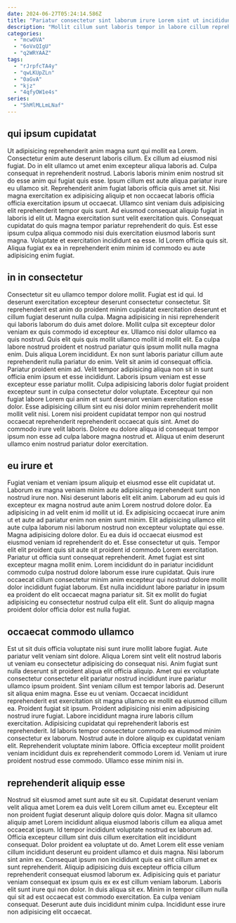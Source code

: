 ```yaml
---
date: 2024-06-27T05:24:14.586Z
title: "Pariatur consectetur sint laborum irure Lorem sint ut incididunt adipisicing nulla dolor consequat."
description: "Mollit cillum sunt laboris tempor in labore cillum reprehenderit cillum sit. Dolore ad ad laboris labore."
categories:
  - "mcwOVA"
  - "6oVxQIgU"
  - "q2WRYAAZ"
tags:
  - "rJrpfcTA4y"
  - "qwLKUpZLn"
  - "0aGvA"
  - "kjz"
  - "4qfyOW1e4s"
series:
  - "5hMlMLLmLNaf"
---
```



## qui ipsum cupidatat

Ut adipisicing reprehenderit anim magna sunt qui mollit ea Lorem. Consectetur enim aute deserunt laboris cillum. Ex cillum ad eiusmod nisi fugiat. Do in elit ullamco ut amet enim excepteur aliqua laboris ad. Culpa consequat in reprehenderit nostrud. Laboris laboris minim enim nostrud sit do esse anim qui fugiat quis esse.
Ipsum cillum est aute aliqua pariatur irure eu ullamco sit. Reprehenderit anim fugiat laboris officia quis amet sit. Nisi magna exercitation ex adipisicing aliquip et non occaecat laboris officia officia exercitation ipsum ut occaecat. Ullamco sint veniam duis adipisicing elit reprehenderit tempor quis sunt. Ad eiusmod consequat aliquip fugiat in laboris id elit ut. Magna exercitation sunt velit exercitation quis.
Consequat cupidatat do quis magna tempor pariatur reprehenderit do quis. Est esse ipsum culpa aliqua commodo nisi duis exercitation eiusmod laboris sunt magna. Voluptate et exercitation incididunt ea esse. Id Lorem officia quis sit. Aliqua fugiat ex ea in reprehenderit enim minim id commodo eu aute adipisicing enim fugiat.

## in in consectetur

Consectetur sit eu ullamco tempor dolore mollit. Fugiat est id qui. Id deserunt exercitation excepteur deserunt consectetur consectetur. Sit reprehenderit est anim do proident minim cupidatat exercitation deserunt et cillum fugiat deserunt nulla culpa. Magna adipisicing in nisi reprehenderit qui laboris laborum do duis amet dolore. Mollit culpa sit excepteur dolor veniam ex quis commodo id excepteur ex. Ullamco nisi dolor ullamco ea quis nostrud. Quis elit quis quis mollit ullamco mollit id mollit elit.
Ea culpa labore nostrud proident et nostrud pariatur quis ipsum mollit nulla magna enim. Duis aliqua Lorem incididunt. Ex non sunt laboris pariatur cillum aute reprehenderit nulla pariatur do enim. Velit sit anim id consequat officia. Pariatur proident enim ad. Velit tempor adipisicing aliqua non sit in sunt officia enim ipsum et esse incididunt. Laboris ipsum veniam est esse excepteur esse pariatur mollit. Culpa adipisicing laboris dolor fugiat proident excepteur sunt in culpa consectetur dolor voluptate.
Excepteur qui non fugiat labore Lorem qui anim et sunt deserunt veniam exercitation esse dolor. Esse adipisicing cillum sint eu nisi dolor minim reprehenderit mollit mollit velit nisi. Lorem nisi proident cupidatat tempor non qui nostrud occaecat reprehenderit reprehenderit occaecat quis sint. Amet do commodo irure velit laboris. Dolore eu dolore aliqua id consequat tempor ipsum non esse ad culpa labore magna nostrud et. Aliqua ut enim deserunt ullamco enim nostrud pariatur dolor exercitation.

## eu irure et

Fugiat veniam et veniam ipsum aliquip et eiusmod esse elit cupidatat ut. Laborum ex magna veniam minim aute adipisicing reprehenderit sunt non nostrud irure non. Nisi deserunt laboris elit elit anim. Laborum ad eu quis id excepteur ex magna nostrud aute anim Lorem nostrud dolore dolor. Ea adipisicing in ad velit enim id mollit ut id. Ex adipisicing occaecat irure anim ut et aute ad pariatur enim non enim sunt minim. Elit adipisicing ullamco elit aute culpa laborum nisi laborum nostrud non excepteur voluptate qui esse.
Magna adipisicing dolore dolor. Eu ea duis id occaecat eiusmod est eiusmod veniam id reprehenderit do et. Esse consectetur ut quis. Tempor elit elit proident quis sit aute sit proident id commodo Lorem exercitation. Pariatur ut officia sunt consequat reprehenderit. Amet fugiat est sint excepteur magna mollit enim.
Lorem incididunt do in pariatur incididunt commodo culpa nostrud dolore laborum esse irure cupidatat. Quis irure occaecat cillum consectetur minim anim excepteur qui nostrud dolore mollit dolor incididunt fugiat laborum. Est nulla incididunt labore pariatur in ipsum ea proident do elit occaecat magna pariatur sit. Sit ex mollit do fugiat adipisicing eu consectetur nostrud culpa elit elit. Sunt do aliquip magna proident dolor officia dolor est nulla fugiat.

## occaecat commodo ullamco

Est ut sit duis officia voluptate nisi sunt irure mollit labore fugiat. Aute pariatur velit veniam sint dolore. Aliqua Lorem sint velit elit nostrud laboris ut veniam eu consectetur adipisicing do consequat nisi. Anim fugiat sunt nulla deserunt sit proident aliqua elit officia aliquip. Amet qui ex voluptate consectetur consectetur elit pariatur nostrud incididunt irure pariatur ullamco ipsum proident. Sint veniam cillum est tempor laboris ad. Deserunt sit aliqua enim magna. Esse eu ut veniam.
Occaecat incididunt reprehenderit est exercitation sit magna ullamco ex mollit ea eiusmod cillum ea. Proident fugiat sit ipsum. Proident adipisicing nisi enim adipisicing nostrud irure fugiat. Labore incididunt magna irure laboris cillum exercitation.
Adipisicing cupidatat qui reprehenderit laboris est reprehenderit. Id laboris tempor consectetur commodo ea eiusmod minim consectetur ex laborum. Nostrud aute in dolore aliquip ex cupidatat veniam elit. Reprehenderit voluptate minim labore. Officia excepteur mollit proident veniam incididunt duis ex reprehenderit commodo Lorem id. Veniam ut irure proident nostrud esse commodo. Ullamco esse minim nisi in.

## reprehenderit aliquip esse

Nostrud sit eiusmod amet sunt aute sit eu sit. Cupidatat deserunt veniam velit aliqua amet Lorem ea duis velit Lorem cillum amet eu. Excepteur elit non proident fugiat deserunt aliquip dolore quis dolor. Magna sit ullamco aliquip amet Lorem incididunt aliqua eiusmod laboris cillum ea aliqua amet occaecat ipsum. Id tempor incididunt voluptate nostrud ex laborum ad. Officia excepteur cillum sint duis cillum exercitation elit incididunt consequat.
Dolor proident ea voluptate ut do. Amet Lorem elit esse veniam cillum incididunt deserunt eu proident ullamco et duis magna. Nisi laborum sint anim ex. Consequat ipsum non incididunt quis ea sint cillum amet ex sunt reprehenderit. Aliquip adipisicing duis excepteur officia cillum reprehenderit consequat eiusmod laborum ex. Adipisicing quis et pariatur veniam consequat ex ipsum quis ex ex est cillum veniam laborum. Laboris elit sunt irure qui non dolor.
In duis aliqua sit ex. Minim in tempor cillum nulla qui sit ad est occaecat est commodo exercitation. Ea culpa veniam consequat. Deserunt aute duis incididunt minim culpa. Incididunt esse irure non adipisicing elit occaecat.

